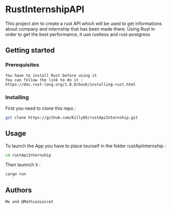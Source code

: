 # RustInternshipAPI 
 
 This project aim to create a rust API which will be used to get informations about company and internship that has been made there. Using Rust in order to get the best performance, it use rustless and rust-postgress
 
## Getting started 

### Prerequisites
    
    You have to install Rust before using it 
    You can follow the link to do it :
    https://doc.rust-lang.org/1.0.0/book/installing-rust.html

### Installing
    
 First you need to clone this repo :
 
 ```bash
git clone https://github.com/Killy85/rustApiInternship.git
```

## Usage 

To launch the App you have to place tourself in the folder rustApiInternship :

```bash
cd rustApiInternship
```    

Then launnch it :

```bash
cargo run
```    

## Authors 

    Me and @MathiasLoiret 


